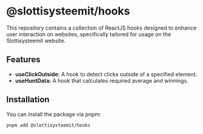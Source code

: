 # @slottisysteemit/hooks

This repository contains a collection of ReactJS hooks designed to enhance user interaction on websites, specifically tailored for usage on the Slottisysteemit website.

## Features

- **useClickOutside:** A hook to detect clicks outside of a specified element.
- **useHuntData:** A hook that calculates required average and winnings.

## Installation

You can install the package via pnpm:

```bash
pnpm add @slottisysteemit/hooks
```
